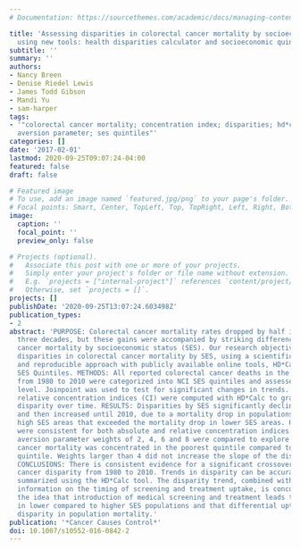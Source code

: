 ```yaml
---
# Documentation: https://sourcethemes.com/academic/docs/managing-content/

title: 'Assessing disparities in colorectal cancer mortality by socioeconomic status
  using new tools: health disparities calculator and socioeconomic quintiles'
subtitle: ''
summary: ''
authors:
- Nancy Breen
- Denise Riedel Lewis
- James Todd Gibson
- Mandi Yu
- sam-harper
tags:
- '"colorectal cancer mortality; concentration index; disparities; hd*calc; inequality
  aversion parameter; ses quintiles"'
categories: []
date: '2017-02-01'
lastmod: 2020-09-25T09:07:24-04:00
featured: false
draft: false

# Featured image
# To use, add an image named `featured.jpg/png` to your page's folder.
# Focal points: Smart, Center, TopLeft, Top, TopRight, Left, Right, BottomLeft, Bottom, BottomRight.
image:
  caption: ''
  focal_point: ''
  preview_only: false

# Projects (optional).
#   Associate this post with one or more of your projects.
#   Simply enter your project's folder or file name without extension.
#   E.g. `projects = ["internal-project"]` references `content/project/deep-learning/index.md`.
#   Otherwise, set `projects = []`.
projects: []
publishDate: '2020-09-25T13:07:24.603498Z'
publication_types:
- 2
abstract: 'PURPOSE: Colorectal cancer mortality rates dropped by half in the past
  three decades, but these gains were accompanied by striking differences in colorectal
  cancer mortality by socioeconomic status (SES). Our research objective is to examine
  disparities in colorectal cancer mortality by SES, using a scientifically rigorous
  and reproducible approach with publicly available online tools, HD*Calc and NCI
  SES Quintiles. METHODS: All reported colorectal cancer deaths in the United States
  from 1980 to 2010 were categorized into NCI SES quintiles and assessed at the county
  level. Joinpoint was used to test for significant changes in trends. Absolute and
  relative concentration indices (CI) were computed with HD*Calc to graph change in
  disparity over time. RESULTS: Disparities by SES significantly declined until 1993-1995,
  and then increased until 2010, due to a mortality drop in populations living in
  high SES areas that exceeded the mortality drop in lower SES areas. HD*Calc results
  were consistent for both absolute and relative concentration indices. Inequality
  aversion parameter weights of 2, 4, 6 and 8 were compared to explore how much colorectal
  cancer mortality was concentrated in the poorest quintile compared to the richest
  quintile. Weights larger than 4 did not increase the slope of the disparities trend.
  CONCLUSIONS: There is consistent evidence for a significant crossover in colorectal
  cancer disparity from 1980 to 2010. Trends in disparity can be accurately and readily
  summarized using the HD*Calc tool. The disparity trend, combined with published
  information on the timing of screening and treatment uptake, is concordant with
  the idea that introduction of medical screening and treatment leads to lower uptake
  in lower compared to higher SES populations and that differential uptake yields
  disparity in population mortality.'
publication: '*Cancer Causes Control*'
doi: 10.1007/s10552-016-0842-2
---
```

